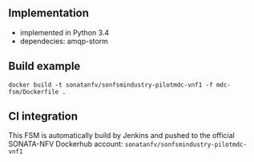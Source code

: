 ## Implementation
* implemented in Python 3.4
* dependecies: amqp-storm

## Build example
`docker build -t sonatanfv/sonfsmindustry-pilotmdc-vnf1 -f mdc-fsm/Dockerfile .`

## CI integration

This FSM is automatically build by Jenkins and pushed to the official SONATA-NFV Dockerhub account: `sonatanfv/sonfsmindustry-pilotmdc-vnf1`
